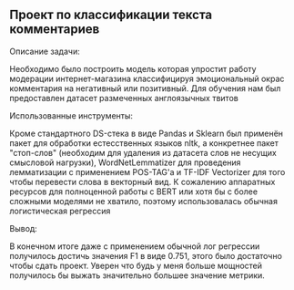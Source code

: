 ## Проект по классификации текста комментариев

Описание задачи:

Необходимо было построить модель которая упростит работу модерации интернет-магазина классифицируя эмоциональный окрас комментария на негативный или позитивный. Для обучения нам был предоставлен датасет размеченных англоязычных твитов

Использованные инструменты:

Кроме стандартного DS-стека в виде Pandas и Sklearn был применён пакет для обработки естесственных языков nltk, а конкретнее пакет "стоп-слов" (необходим для удаления из датасета слов не несущих смысловой нагрузки), WordNetLemmatizer для проведения лемматизации с применением POS-TAG'а и TF-IDF Vectorizer для того чтобы перевести слова в векторный вид. К сожалению аппаратных ресурсов для полноценной работы с BERT или хотя бы с более сложными моделями не хватило, поэтому использовалась обычная логистическая регрессия

Вывод:

В конечном итоге даже с применением обычной лог регрессии получилось достичь значения F1 в виде 0.751, этого было достаточно чтобы сдать проект. Уверен что будь у меня больше мощностей получилось бы выжать значительно большее значение метрики.
